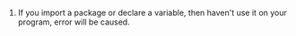 1. If you import a package or declare a variable, then haven't use it on your program, error will be caused. 